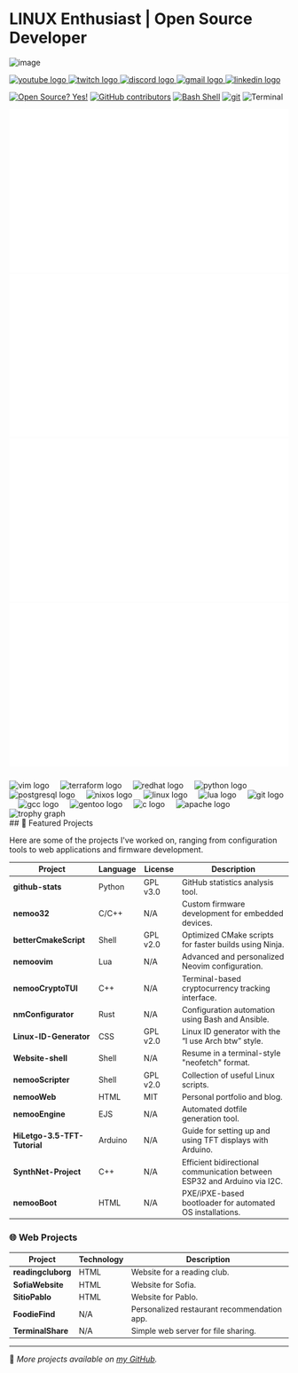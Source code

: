 #  LINUX Enthusiast | Open Source Developer 



![image](https://github.com/user-attachments/assets/13dc7925-794e-4b1d-9258-a57623e35217)

<div align="left">
  <a href="https://www.youtube.com/@capi_nemoo" target="_blank">
    <img src="https://img.shields.io/static/v1?message=Youtube&logo=youtube&label=&color=FF0000&logoColor=white&labelColor=&style=for-the-badge" height="35" alt="youtube logo"  />
  </a>
  <a href="https://help.twitch.tv/s/article/supported-browsers?language=en_US" target="_blank">
    <img src="https://img.shields.io/static/v1?message=Twitch&logo=twitch&label=&color=9146FF&logoColor=white&labelColor=&style=for-the-badge" height="35" alt="twitch logo"  />
  </a>
  <a href="https://discord.gg/qjFvc7eXQW" target="_blank">
    <img src="https://img.shields.io/static/v1?message=Discord&logo=discord&label=&color=7289DA&logoColor=white&labelColor=&style=for-the-badge" height="35" alt="discord logo"  />
  </a>
  <a href="	renatorr.work@gmail.com" target="_blank">
    <img src="https://img.shields.io/static/v1?message=Gmail&logo=gmail&label=&color=D14836&logoColor=white&labelColor=&style=for-the-badge" height="35" alt="gmail logo"  />
  </a>
  <a href="https://www.linkedin.com/in/renato-ramirez-563bb5273/" target="_blank">
    <img src="https://img.shields.io/static/v1?message=LinkedIn&logo=linkedin&label=&color=0077B5&logoColor=white&labelColor=&style=for-the-badge" height="35" alt="linkedin logo"  />
  </a>
</div>

[![Open Source? Yes!](https://badgen.net/badge/Open%20Source%20%3F/Yes%21/blue?icon=github)](https://github.com/Naereen/badges/) [![GitHub contributors](https://img.shields.io/github/contributors/Naereen/badges.svg)](https://GitHub.com/Naereen/badges/graphs/contributors/)
 [![Bash Shell](https://badges.frapsoft.com/bash/v1/bash.png?v=103)](https://github.com/ellerbrock/open-source-badges/) [![git](https://img.shields.io/badge/--F05032?logo=git&logoColor=ffffff)](http://git-scm.com/) ![Terminal](https://badgen.net/badge/icon/terminal?icon=terminal&label)



![](https://raw.githubusercontent.com/capi-nemoo/github-stats/master/generated/overview.svg#gh-dark-mode-only) 
![](https://raw.githubusercontent.com/capi-nemoo/github-stats/master/generated/languages.svg#gh-dark-mode-only)
![](https://raw.githubusercontent.com/capi-nemoo/github-stats/master/generated/overview.svg#gh-light-mode-only)
![](https://raw.githubusercontent.com/capi-nemoo/github-stats/master/generated/languages.svg#gh-light-mode-only)

###

<div align="left">
  <img src="https://cdn.jsdelivr.net/gh/devicons/devicon/icons/vim/vim-original.svg" height="30" alt="vim logo"  />
  <img width="12" />
  <img src="https://cdn.jsdelivr.net/gh/devicons/devicon/icons/terraform/terraform-original.svg" height="30" alt="terraform logo"  />
  <img width="12" />
  <img src="https://cdn.jsdelivr.net/gh/devicons/devicon/icons/redhat/redhat-original.svg" height="30" alt="redhat logo"  />
  <img width="12" />
  <img src="https://cdn.jsdelivr.net/gh/devicons/devicon/icons/python/python-original.svg" height="30" alt="python logo"  />
  <img width="12" />
  <img src="https://cdn.jsdelivr.net/gh/devicons/devicon/icons/postgresql/postgresql-original.svg" height="30" alt="postgresql logo"  />
  <img width="12" />
  <img src="https://cdn.jsdelivr.net/gh/devicons/devicon/icons/nixos/nixos-original.svg" height="30" alt="nixos logo"  />
  <img width="12" />
  <img src="https://cdn.jsdelivr.net/gh/devicons/devicon/icons/linux/linux-original.svg" height="30" alt="linux logo"  />
  <img width="12" />
  <img src="https://cdn.jsdelivr.net/gh/devicons/devicon/icons/lua/lua-original.svg" height="30" alt="lua logo"  />
  <img width="12" />
  <img src="https://cdn.jsdelivr.net/gh/devicons/devicon/icons/git/git-original.svg" height="30" alt="git logo"  />
  <img width="12" />
  <img src="https://cdn.jsdelivr.net/gh/devicons/devicon/icons/gcc/gcc-original.svg" height="30" alt="gcc logo"  />
  <img width="12" />
  <img src="https://cdn.jsdelivr.net/gh/devicons/devicon/icons/gentoo/gentoo-plain.svg" height="30" alt="gentoo logo"  />
  <img width="12" />
  <img src="https://cdn.jsdelivr.net/gh/devicons/devicon/icons/c/c-original.svg" height="30" alt="c logo"  />
  <img width="12" />
  <img src="https://cdn.jsdelivr.net/gh/devicons/devicon/icons/apache/apache-original.svg" height="30" alt="apache logo"  />
</div>

<div align="left">
  <img src="https://github-profile-trophy.vercel.app?username=capi-nemoo&theme=nord&column=-1&row=1&margin-w=8&margin-h=8&no-bg=true&no-frame=true&order=4" height="150" alt="trophy graph"  />
</div>
## 🚀 Featured Projects  

Here are some of the projects I've worked on, ranging from configuration tools to web applications and firmware development.  

| Project                 | Language  | License        | Description |
|-------------------------|----------|---------------|-------------|
| **github-stats**        | Python   | GPL v3.0      | GitHub statistics analysis tool. |
| **nemoo32**             | C/C++    | N/A           | Custom firmware development for embedded devices. |
| **betterCmakeScript**   | Shell    | GPL v2.0      | Optimized CMake scripts for faster builds using Ninja. |
| **nemoovim**            | Lua      | N/A           | Advanced and personalized Neovim configuration. |
| **nemooCryptoTUI**      | C++      | N/A           | Terminal-based cryptocurrency tracking interface. |
| **nmConfigurator**      | Rust     | N/A           | Configuration automation using Bash and Ansible. |
| **Linux-ID-Generator**  | CSS      | GPL v2.0      | Linux ID generator with the “I use Arch btw” style. |
| **Website-shell**       | Shell    | N/A           | Resume in a terminal-style "neofetch" format. |
| **nemooScripter**       | Shell    | GPL v2.0      | Collection of useful Linux scripts. |
| **nemooWeb**           | HTML     | MIT           | Personal portfolio and blog. |
| **nemooEngine**         | EJS      | N/A           | Automated dotfile generation tool. |
| **HiLetgo-3.5-TFT-Tutorial** | Arduino | N/A   | Guide for setting up and using TFT displays with Arduino. |
| **SynthNet-Project**    | C++      | N/A           | Efficient bidirectional communication between ESP32 and Arduino via I2C. |
| **nemooBoot**          | HTML     | N/A           | PXE/iPXE-based bootloader for automated OS installations. |

### 🌐 Web Projects  
| Project            | Technology | Description |
|--------------------|------------|-------------|
| **readingcluborg** | HTML       | Website for a reading club. |
| **SofiaWebsite**   | HTML       | Website for Sofia. |
| **SitioPablo**     | HTML       | Website for Pablo. |
| **FoodieFind**     | N/A        | Personalized restaurant recommendation app. |
| **TerminalShare**  | N/A        | Simple web server for file sharing. |

---

📌 *More projects available on [my GitHub](https://github.com/Capi-nemoo).*  








